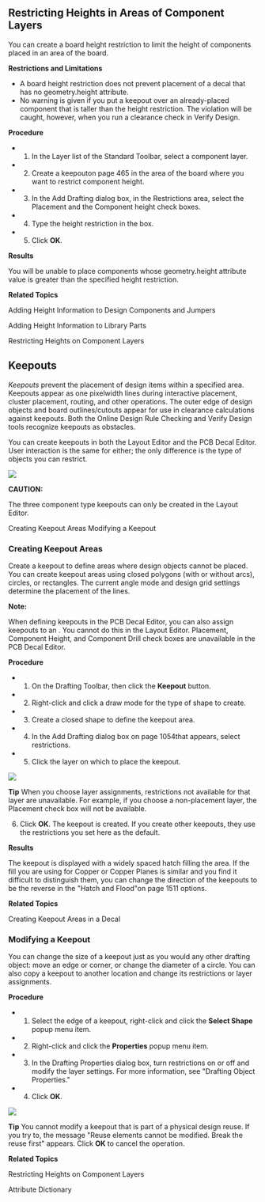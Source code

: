 ## Restricting Heights in Areas of Component Layers
You can create a board height restriction to limit the height of components placed in an area of the board.

**Restrictions and Limitations**

- A board height restriction does not prevent placement of a decal that has no geometry.height attribute.
- No warning is given if you put a keepout over an already-placed component that is taller than the height restriction. The violation will be caught, however, when you run a clearance check in Verify Design.

**Procedure**

- 1. In the Layer list of the Standard Toolbar, select a component layer.
- 2. Create a keepouton page 465 in the area of the board where you want to restrict component height.
- 3. In the Add Drafting dialog box, in the Restrictions area, select the Placement and the Component height check boxes.
- 4. Type the height restriction in the box.
- 5. Click **OK**.

**Results**

You will be unable to place components whose geometry.height attribute value is greater than the specified height restriction.

**Related Topics**

Adding Height Information to Design Components and Jumpers

Adding Height Information to Library Parts

Restricting Heights on Component Layers

## Keepouts
*Keepouts* prevent the placement of design items within a specified area. Keepouts appear as one pixelwidth lines during interactive placement, cluster placement, routing, and other operations. The outer edge of design objects and board outlines/cutouts appear for use in clearance calculations against keepouts. Both the Online Design Rule Checking and Verify Design tools recognize keepouts as obstacles.

You can create keepouts in both the Layout Editor and the PCB Decal Editor. User interaction is the same for either; the only difference is the type of objects you can restrict.

![](/layout/guide/19/_page_62_Picture_4.jpeg)

**CAUTION:**

The three component type keepouts can only be created in the Layout Editor.

Creating Keepout Areas Modifying a Keepout

### Creating Keepout Areas
Create a keepout to define areas where design objects cannot be placed. You can create keepout areas using closed polygons (with or without arcs), circles, or rectangles. The current angle mode and design grid settings determine the placement of the lines.

**Note:**

When defining keepouts in the PCB Decal Editor, you can also assign keepouts to an <Opposite Side>. You cannot do this in the Layout Editor. Placement, Component Height, and Component Drill check boxes are unavailable in the PCB Decal Editor.

**Procedure**

- 1. On the Drafting Toolbar, then click the **Keepout** button.
- 2. Right-click and click a draw mode for the type of shape to create.
- 3. Create a closed shape to define the keepout area.
- 4. In the Add Drafting dialog box on page 1054that appears, select restrictions.
- 5. Click the layer on which to place the keepout.

![](/layout/guide/19/_page_62_Picture_19.jpeg)

**Tip** When you choose layer assignments, restrictions not available for that layer are unavailable. For example, if you choose a non-placement layer, the Placement check box will not be available.

6. Click **OK**. The keepout is created. If you create other keepouts, they use the restrictions you set here as the default.

**Results**

The keepout is displayed with a widely spaced hatch filling the area. If the fill you are using for Copper or Copper Planes is similar and you find it difficult to distinguish them, you can change the direction of the keepouts to be the reverse in the "Hatch and Flood"on page 1511 options.

**Related Topics**

Creating Keepout Areas in a Decal

### Modifying a Keepout
You can change the size of a keepout just as you would any other drafting object: move an edge or corner, or change the diameter of a circle. You can also copy a keepout to another location and change its restrictions or layer assignments.

**Procedure**

- 1. Select the edge of a keepout, right-click and click the **Select Shape** popup menu item.
- 2. Right-click and click the **Properties** popup menu item.
- 3. In the Drafting Properties dialog box, turn restrictions on or off and modify the layer settings. For more information, see "Drafting Object Properties."
- 4. Click **OK**.

![](/layout/guide/19/_page_63_Picture_12.jpeg)

**Tip** You cannot modify a keepout that is part of a physical design reuse. If you try to, the message "Reuse elements cannot be modified. Break the reuse first" appears. Click **OK** to cancel the operation.

**Related Topics**

Restricting Heights on Component Layers

Attribute Dictionary